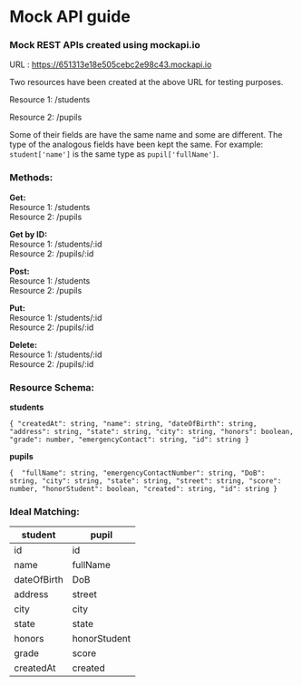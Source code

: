 # Mock API guide

### Mock REST APIs created using mockapi.io

URL : https://651313e18e505cebc2e98c43.mockapi.io

Two resources have been created at the above URL for testing purposes.

Resource 1: /students

Resource 2: /pupils

Some of their fields are have the same name and some are different.
The type of the analogous fields have been kept the same.
For example: `student['name']` is the same type as `pupil['fullName']`.

### Methods:

**Get:** <br>
Resource 1: /students <br>
Resource 2: /pupils

**Get by ID:** <br>
Resource 1: /students/:id <br>
Resource 2: /pupils/:id

**Post:** <br>
Resource 1: /students <br>
Resource 2: /pupils

**Put:** <br>
Resource 1: /students/:id <br>
Resource 2: /pupils/:id

**Delete:** <br>
Resource 1: /students/:id <br>
Resource 2: /pupils/:id

### Resource Schema:
**students**

`{
    "createdAt": string,
    "name": string,
    "dateOfBirth": string,
    "address": string,
    "state": string,
    "city": string,
    "honors": boolean,
    "grade": number,
    "emergencyContact": string,
    "id": string
}`

**pupils**

`{ 
    "fullName": string,
    "emergencyContactNumber": string,
    "DoB": string,
    "city": string,
    "state": string,
    "street": string,
    "score": number,
    "honorStudent": boolean,
    "created": string,
    "id": string
}`

### Ideal Matching:

| student     | pupil        |
|-------------|--------------|
| id          | id           |
| name        | fullName     |
| dateOfBirth | DoB          |
| address     | street       |
| city        | city         |
| state       | state        |
| honors      | honorStudent |
| grade       | score        |
| createdAt   | created      |



